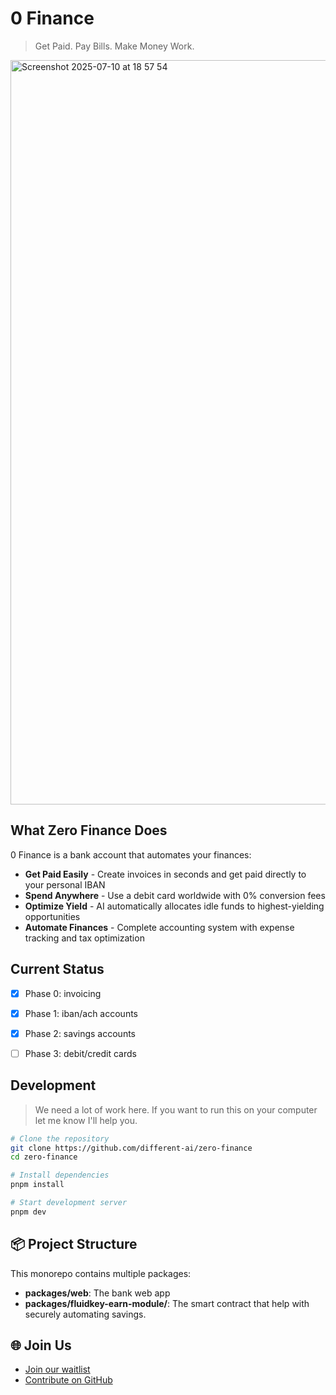 # 0 Finance

> Get Paid. Pay Bills. Make Money Work.

<img width="1840" height="1191" alt="Screenshot 2025-07-10 at 18 57 54" src="https://github.com/user-attachments/assets/14b8476f-1f02-4fb1-92c0-48bb1487ae06" />

## What Zero Finance Does

0 Finance is a bank account that automates your finances:

- **Get Paid Easily** - Create invoices in seconds and get paid directly to your personal IBAN
- **Spend Anywhere** - Use a debit card worldwide with 0% conversion fees
- **Optimize Yield** - AI automatically allocates idle funds to highest-yielding opportunities
- **Automate Finances** - Complete accounting system with expense tracking and tax optimization

## Current Status

- [x] Phase 0: invoicing
- [x] Phase 1: iban/ach accounts
- [x] Phase 2: savings accounts
- [ ] Phase 3: debit/credit cards



## Development

> We need a lot of work here. If you want to run this on your computer let me know I'll help you.

```bash
# Clone the repository
git clone https://github.com/different-ai/zero-finance
cd zero-finance

# Install dependencies
pnpm install

# Start development server
pnpm dev
```

## 📦 Project Structure

This monorepo contains multiple packages:

- **packages/web**: The bank web app
- **packages/fluidkey-earn-module/**: The smart contract that help with securely automating savings.


## 🌐 Join Us

- [Join our waitlist](https://0.finance)
- [Contribute on GitHub](https://github.com/different-ai/zero-finance)

